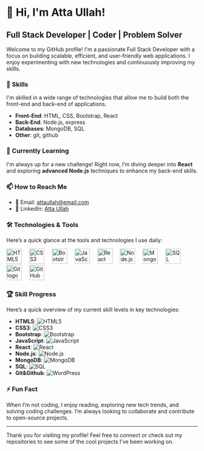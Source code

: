 # 👋 Hi, I'm Atta Ullah! 

## Full Stack Developer | Coder | Problem Solver

Welcome to my GitHub profile! I'm a passionate Full Stack Developer with a focus on building scalable, efficient, and user-friendly web applications. I enjoy experimenting with new technologies and continuously improving my skills.

### 🚀 Skills

I'm skilled in a wide range of technologies that allow me to build both the front-end and back-end of applications.

- **Front-End**: HTML, CSS, Bootstrap, React
- **Back-End**: Node.js, express
- **Databases**: MongoDB, SQL
- **Other**: git, github

### 🌱 Currently Learning

I'm always up for a new challenge! Right now, I’m diving deeper into **React** and exploring **advanced Node.js** techniques to enhance my back-end skills.


### 📫 How to Reach Me

- 📧 Email: [attaullah@email.com](mailto:attaullahmk099@gmail.com)
- 💼 LinkedIn: [Atta Ullah](https://www.linkedin.com/in/attaullahmk)


### 🛠️ Technologies & Tools

Here’s a quick glance at the tools and technologies I use daily:

<div align="left">
  <img src="https://cdn.jsdelivr.net/gh/devicons/devicon/icons/html5/html5-original.svg" height="40" alt="HTML5 logo" />
  <img width="12" />
  <img src="https://cdn.jsdelivr.net/gh/devicons/devicon/icons/css3/css3-original.svg" height="40" alt="CSS3 logo" />
  <img width="12" />
  <img src="https://cdn.jsdelivr.net/gh/devicons/devicon/icons/bootstrap/bootstrap-original.svg" height="40" alt="Bootstrap logo" />
  <img width="12" />
  <img src="https://cdn.jsdelivr.net/gh/devicons/devicon/icons/javascript/javascript-original.svg" height="40" alt="JavaScript logo" />
  <img width="12" />
  <img src="https://cdn.jsdelivr.net/gh/devicons/devicon/icons/react/react-original.svg" height="40" alt="React logo" />
  <img width="12" />
  <img src="https://cdn.jsdelivr.net/gh/devicons/devicon/icons/nodejs/nodejs-original.svg" height="40" alt="Node.js logo" />
  <img width="12" />
  <img src="https://cdn.jsdelivr.net/gh/devicons/devicon/icons/mongodb/mongodb-original.svg" height="40" alt="MongoDB logo" />
  <img width="12" />
  <img src="https://www.svgrepo.com/show/331760/sql-database-generic.svg" height="40" alt="SQL logo" />
  <img width="12" />
  <img src="https://cdn.jsdelivr.net/gh/devicons/devicon/icons/git/git-original.svg" height="40" alt="Git logo" />
  <img width="12" />
  <img src="https://cdn.jsdelivr.net/gh/devicons/devicon/icons/github/github-original.svg" height="40" alt="GitHub logo" />
</div>


### 🏆 Skill Progress

Here’s a quick overview of my current skill levels in key technologies:

- **HTML5**: ![HTML5](https://img.shields.io/badge/HTML5-90%25-green)
- **CSS3**: ![CSS3](https://img.shields.io/badge/CSS3-85%25-green)
- **Bootstrap**: ![Bootstrap](https://img.shields.io/badge/Bootstrap-80%25-green)
- **JavaScript**: ![JavaScript](https://img.shields.io/badge/JavaScript-75%25-green)
- **React**: ![React](https://img.shields.io/badge/React-70%25-green)
- **Node.js**: ![Node.js](https://img.shields.io/badge/Node.js-65%25-green)
- **MongoDB**: ![MongoDB](https://img.shields.io/badge/MongoDB-60%25-green)  
- **SQL**: ![SQL](https://img.shields.io/badge/SQL-40%25-blue)
- **Git&Github**: ![WordPress](https://img.shields.io/badge/Git&Github-80%25-green)

### ⚡ Fun Fact

When I’m not coding, I enjoy reading, exploring new tech trends, and solving coding challenges. I’m always looking to collaborate and contribute to open-source projects.

---

Thank you for visiting my profile! Feel free to connect or check out my repositories to see some of the cool projects I’ve been working on.
